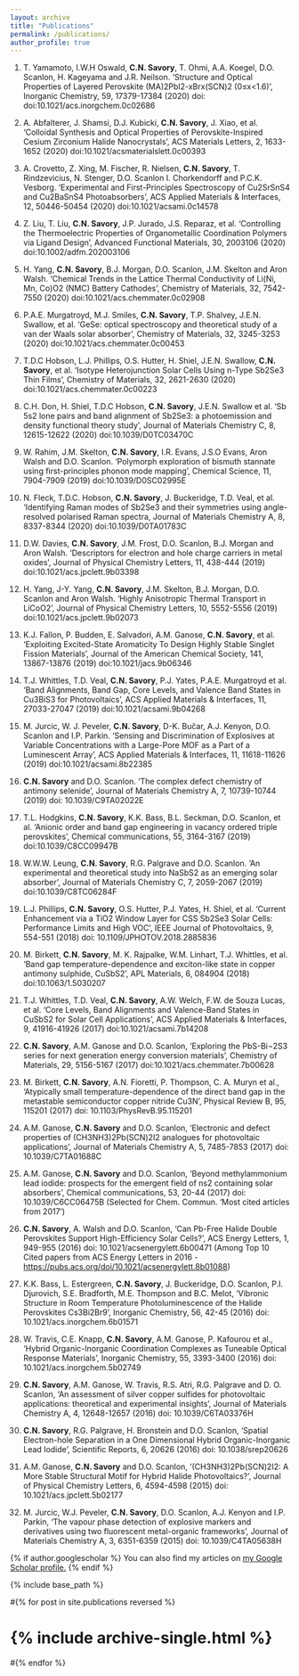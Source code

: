 ```yaml
---
layout: archive
title: "Publications"
permalink: /publications/
author_profile: true
---
```


1. T. Yamamoto, I.W.H Oswald, **C.N. Savory**, T. Ohmi, A.A. Koegel, D.O. Scanlon, H. Kageyama and J.R. Neilson. ‘Structure and Optical Properties of Layered Perovskite (MA)2PbI2-xBrx(SCN)2 (0≤x<1.6)’, Inorganic Chemistry, 59, 17379-17384 (2020) doi: doi:10.1021/acs.inorgchem.0c02686 

2. A. Abfalterer, J. Shamsi, D.J. Kubicki, **C.N. Savory**, J. Xiao, et al. ‘Colloidal Synthesis and Optical Properties of Perovskite-Inspired Cesium Zirconium Halide Nanocrystals’, ACS Materials Letters, 2, 1633-1652 (2020) doi:10.1021/acsmaterialslett.0c00393 

3. A. Crovetto, Z. Xing, M. Fischer, R. Nielsen, **C.N. Savory**, T. Rindzevicius, N. Stenger, D.O. Scanlon I. Chorkendorff and P.C.K. Vesborg. ‘Experimental and First-Principles Spectroscopy of Cu2SrSnS4 and Cu2BaSnS4 Photoabsorbers’, ACS Applied Materials & Interfaces, 12, 50446-50454 (2020) doi:10.1021/acsami.0c14578 

4. Z. Liu, T. Liu, **C.N. Savory**, J.P. Jurado, J.S. Reparaz, et al. ‘Controlling the Thermoelectric Properties of Organometallic Coordination Polymers via Ligand Design’, Advanced Functional Materials, 30, 2003106 (2020) doi:10.1002/adfm.202003106 

5. H. Yang, **C.N. Savory**, B.J. Morgan, D.O. Scanlon, J.M. Skelton and Aron Walsh. ‘Chemical Trends in the Lattice Thermal Conductivity of Li(Ni, Mn, Co)O2 (NMC) Battery Cathodes’, Chemistry of Materials, 32, 7542-7550 (2020) doi:10.1021/acs.chemmater.0c02908 

6. P.A.E. Murgatroyd, M.J. Smiles, **C.N. Savory**, T.P. Shalvey, J.E.N. Swallow, et al. ‘GeSe: optical spectroscopy and theoretical study of a van der Waals solar absorber’, Chemistry of Materials, 32, 3245-3253 (2020) doi:10.1021/acs.chemmater.0c00453 

7. T.D.C Hobson, L.J. Phillips, O.S. Hutter, H. Shiel, J.E.N. Swallow, **C.N. Savory**, et al. ‘Isotype Heterojunction Solar Cells Using n-Type Sb2Se3 Thin Films’, Chemistry of Materials, 32, 2621-2630 (2020) doi:10.1021/acs.chemmater.0c00223 

8. C.H. Don, H. Shiel, T.D.C Hobson, **C.N. Savory**, J.E.N. Swallow et al. ‘Sb 5s2 lone pairs and band alignment of Sb2Se3: a photoemission and density functional theory study’, Journal of Materials Chemistry C, 8, 12615-12622 (2020) doi:10.1039/D0TC03470C 

9. W. Rahim, J.M. Skelton, **C.N. Savory**, I.R. Evans, J.S.O Evans, Aron Walsh and D.O. Scanlon. ‘Polymorph exploration of bismuth stannate using first-principles phonon mode mapping’, Chemical Science, 11, 7904-7909 (2019) doi:10.1039/D0SC02995E 

10. N. Fleck, T.D.C. Hobson, **C.N. Savory**, J. Buckeridge, T.D. Veal, et al. ‘Identifying Raman modes of Sb2Se3 and their symmetries using angle-resolved polarised Raman spectra, Journal of Materials Chemistry A, 8, 8337-8344 (2020) doi:10.1039/D0TA01783C 

11. D.W. Davies, **C.N. Savory**, J.M. Frost, D.O. Scanlon, B.J. Morgan and Aron Walsh. ‘Descriptors for electron and hole charge carriers in metal oxides’, Journal of Physical Chemistry Letters, 11, 438-444 (2019) doi:10.1021/acs.jpclett.9b03398


12. H. Yang, J-Y. Yang, **C.N. Savory**, J.M. Skelton, B.J. Morgan, D.O. Scanlon and Aron Walsh. ‘Highly Anisotropic Thermal Transport in LiCoO2’, Journal of Physical Chemistry Letters, 10, 5552-5556 (2019) doi:10.1021/acs.jpclett.9b02073 

13. K.J. Fallon, P. Budden, E. Salvadori, A.M. Ganose, **C.N. Savory**, et al. ‘Exploiting Excited-State Aromaticity To Design Highly Stable Singlet Fission Materials’, Journal of the American Chemical Society, 141, 13867-13876 (2019) doi:10.1021/jacs.9b06346 

14. T.J. Whittles, T.D. Veal, **C.N. Savory**, P.J. Yates, P.A.E. Murgatroyd et al. ‘Band Alignments, Band Gap, Core Levels, and Valence Band States in Cu3BiS3 for Photovoltaics’, ACS Applied Materials & Interfaces, 11, 27033-27047 (2019) doi:10.1021/acsami.9b04268

15. M. Jurcic, W. J. Peveler, **C.N. Savory**, D-K. Bučar, A.J. Kenyon, D.O. Scanlon and I.P. Parkin. ‘Sensing and Discrimination of Explosives at Variable Concentrations with a Large-Pore MOF as a Part of a Luminescent Array’, ACS Applied Materials & Interfaces, 11, 11618-11626 (2019) doi:10.1021/acsami.8b22385 

16. **C.N. Savory** and D.O. Scanlon. ‘The complex defect chemistry of antimony selenide’, Journal of Materials Chemistry A, 7, 10739-10744 (2019) doi: 10.1039/C9TA02022E 

17. T.L. Hodgkins, **C.N. Savory**, K.K. Bass, B.L. Seckman, D.O. Scanlon, et al. ‘Anionic order and band gap engineering in vacancy ordered triple perovskites’, Chemical communications, 55, 3164-3167 (2019) doi:10.1039/C8CC09947B 

18. W.W.W. Leung, **C.N. Savory**, R.G. Palgrave and D.O. Scanlon. ‘An experimental and theoretical study into NaSbS2 as an emerging solar absorber’, Journal of Materials Chemistry C, 7, 2059-2067 (2019) doi:10.1039/C8TC06284F 

19. L.J. Phillips, **C.N. Savory**, O.S. Hutter, P.J. Yates, H. Shiel, et al. ‘Current Enhancement via a TiO2 Window Layer for CSS Sb2Se3 Solar Cells: Performance Limits and High VOC’, IEEE Journal of Photovoltaics, 9, 554-551 (2018) doi: 10.1109/JPHOTOV.2018.2885836 

20. M. Birkett, **C.N. Savory**, M. K. Rajpalke, W.M. Linhart, T.J. Whittles, et al. ‘Band gap temperature-dependence and exciton-like state in copper antimony sulphide, CuSbS2’, APL Materials, 6, 084904 (2018) doi:10.1063/1.5030207 

21. T.J. Whittles, T.D. Veal, **C.N. Savory**, A.W. Welch, F.W. de Souza Lucas, et al. ‘Core Levels, Band Alignments and Valence-Band States in CuSbS2 for Solar Cell Applications’, ACS Applied Materials & Interfaces, 9, 41916-41926 (2017) doi:10.1021/acsami.7b14208 

22. **C.N. Savory**, A.M. Ganose and D.O. Scanlon, ‘Exploring the PbS-Bi¬2S3 series for next generation energy conversion materials’, Chemistry of Materials, 29, 5156-5167 (2017) doi:10.1021/acs.chemmater.7b00628 

23. M. Birkett, **C.N. Savory**, A.N. Fioretti, P. Thompson, C. A. Muryn et al., ‘Atypically small temperature-dependence of the direct band gap in the metastable semiconductor copper nitride Cu3N’, Physical Review B, 95, 115201 (2017) doi: 10.1103/PhysRevB.95.115201 

24. A.M. Ganose, **C.N. Savory** and D.O. Scanlon, ‘Electronic and defect properties of (CH3NH3)2Pb(SCN)2I2 analogues for photovoltaic applications’, Journal of Materials Chemistry A, 5, 7485-7853 (2017) doi: 10.1039/C7TA01688C 

25. A.M. Ganose, **C.N. Savory** and D.O. Scanlon, ‘Beyond methylammonium lead iodide: prospects for the emergent field of ns2 containing solar absorbers’, Chemical communications, 53, 20-44 (2017) doi: 10.1039/C6CC06475B (Selected for Chem. Commun. ‘Most cited articles from 2017’)

26. **C.N. Savory**, A. Walsh and D.O. Scanlon, ‘Can Pb-Free Halide Double Perovskites Support High-Efficiency Solar Cells?’, ACS Energy Letters, 1, 949-955 (2016) doi: 10.1021/acsenergylett.6b00471 (Among Top 10 Cited papers from ACS Energy Letters in 2016 - https://pubs.acs.org/doi/10.1021/acsenergylett.8b01088)

27. K.K. Bass, L. Estergreen, **C.N. Savory**, J. Buckeridge, D.O. Scanlon, P.I. Djurovich, S.E. Bradforth, M.E. Thompson and B.C. Melot, ‘Vibronic Structure in Room Temperature Photoluminescence of the Halide Perovskites Cs3Bi2Br9’, Inorganic Chemistry, 56, 42-45 (2016) doi: 10.1021/acs.inorgchem.6b01571 

28. W. Travis, C.E. Knapp, **C.N. Savory**, A.M. Ganose, P. Kafourou et al., ‘Hybrid Organic-Inorganic Coordination Complexes as Tuneable Optical Response Materials’, Inorganic Chemistry, 55, 3393-3400 (2016) doi: 10.1021/acs.inorgchem.5b02749 

29. **C.N. Savory**, A.M. Ganose, W. Travis, R.S. Atri, R.G. Palgrave and D. O. Scanlon, ‘An assessment of silver copper sulfides for photovoltaic applications: theoretical and experimental insights’, Journal of Materials Chemistry A, 4, 12648-12657 (2016) doi: 10.1039/C6TA03376H 

30. **C.N. Savory**, R.G. Palgrave, H. Bronstein and D.O. Scanlon, ‘Spatial Electron-hole Separation in a One Dimensional Hybrid Organic-Inorganic Lead Iodide’, Scientific Reports, 6, 20626 (2016) doi: 10.1038/srep20626 

31. A.M. Ganose, **C.N. Savory** and D.O. Scanlon, ‘(CH3NH3)2Pb(SCN)2I2: A More Stable Structural Motif for Hybrid Halide Photovoltaics?’, Journal of Physical Chemistry Letters, 6, 4594-4598 (2015) doi: 10.1021/acs.jpclett.5b02177 

32. M. Jurcic, W.J. Peveler, **C.N. Savory**, D.O. Scanlon, A.J. Kenyon and I.P. Parkin, ‘The vapour phase detection of explosive markers and derivatives using two fluorescent metal-organic frameworks’, Journal of Materials Chemistry A, 3, 6351-6359 (2015) doi: 10.1039/C4TA05638H 


{% if author.googlescholar %}
  You can also find my articles on <u><a href="{{author.googlescholar}}">my Google Scholar profile</a>.</u>
{% endif %}

{% include base_path %}

#{% for post in site.publications reversed %}
#  {% include archive-single.html %}
#{% endfor %}
